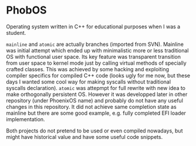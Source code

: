 # PhobOS
Operating system written in C++ for educational purposes when I was a student.

`mainline` and `atomic` are actually branches (imported from SVN). Mainline was initial attempt which ended up with minimalistic more or less traditional OS with functional user space. Its key feature was transparent transition from user space to kernel mode just by calling virtual methods of specially crafted classes. This was achieved by some hacking and exploiting compiler specifics for compiled C++ code (looks ugly for me now, but these days I wanted some cool way for making syscalls without traditional syscalls declaration). `atomic` was attepmpt for full rewrite with new idea to make orthogonally persistent OS. However it was developped later in other repository (under PhoenixOS name) and probably do not have any useful changes in this repository. It did not achieve same completion state as mainline but there are some good example, e.g. fully completed EFI loader implementation.

Both projects do not pretend to be used or even compiled nowadays, but might have historical value and have some useful code snippets.
